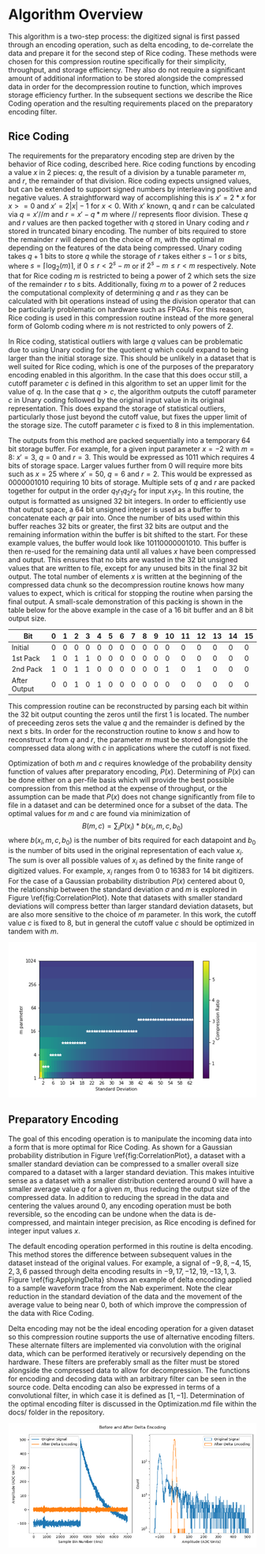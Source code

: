 # Algorithm Overview
This algorithm is a two-step process: the digitized signal is first passed through an encoding operation, such as delta encoding, to de-correlate the data and prepare it for the second step of Rice coding. These methods were chosen for this compression routine specifically for their simplicity, throughput, and storage efficiency. They also do not require a significant amount of additional information to be stored alongside the compressed data in order for the decompression routine to function, which improves storage efficiency further. In the subsequent sections we describe the Rice Coding operation and the resulting requirements placed on the preparatory encoding filter.

## Rice Coding
The requirements for the preparatory encoding step are driven by the behavior of Rice coding, described here. Rice coding functions by encoding a value $x$ in 2 pieces: $q$, the result of a division by a tunable parameter $m$, and $r$, the remainder of that division. Rice coding expects unsigned values, but can be extended to support signed numbers by interleaving positive and negative values. A straightforward way of accomplishing this is $x\prime = 2*x$ for $x>=0$ and $x\prime = 2|x|-1$ for $x<0$. With $x\prime$ known, q and r can be calculated via $q = x\prime // m$ and $r=x\prime - q * m$ where $//$ represents floor division. These $q$ and $r$ values are then packed together with $q$ stored in Unary coding and $r$ stored in truncated binary encoding. The number of bits required to store the remainder $r$ will depend on the choice of $m$, with the optimal $m$ depending on the features of the data being compressed. Unary coding takes $q+1$ bits to store $q$ while the storage of $r$ takes either $s-1$ or $s$ bits, where $s=\lceil \log_2(m) \rceil$, if $0\leq r<2^{s}-m$ or if $2^{s}-m \leq r < m$ respectively. Note that for Rice coding $m$ is restricted to being a power of $2$ which sets the size of the remainder $r$ to $s$ bits. Additionally, fixing $m$ to a power of $2$ reduces the computational complexity of determining $q$ and $r$ as they can be calculated with bit operations instead of using the division operator that can be particularly problematic on hardware such as FPGAs. For this reason, Rice coding is used in this compression routine instead of the more general form of Golomb coding where $m$ is not restricted to only powers of $2$.

In Rice coding, statistical outliers with large $q$ values can be problematic due to using Unary coding for the quotient $q$ which could expand to being larger than the initial storage size. This should be unlikely in a dataset that is well suited for Rice coding, which is one of the purposes of the preparatory encoding enabled in this algorithm. In the case that this does occur still, a cutoff parameter $c$ is defined in this algorithm to set an upper limit for the value of $q$. In the case that $q>c$, the algorithm outputs the cutoff parameter $c$ in Unary coding followed by the original input value in its original representation. This does expand the storage of statistical outliers, particularly those just beyond the cutoff value, but fixes the upper limit of the storage size. The cutoff parameter $c$ is fixed to $8$ in this implementation.

The outputs from this method are packed sequentially into a temporary 64 bit storage buffer. For example, for a given input parameter $x=-2$ with $m=8$: $x\prime=3$, $q=0$ and $r=3$. This would be expressed as $1011$ which requires 4 bits of storage space. Larger values further from 0 will require more bits such as $x=25$ where $x\prime=50$, $q=6$ and $r=2$. This would be expressed as $0000001010$ requiring 10 bits of storage. Multiple sets of $q$ and $r$ are packed together for output in the order $q_1 r_1 q_2 r_2$ for input $x_1 x_2$. In this routine, the output is formatted as unsigned 32 bit integers. In order to efficiently use that output space, a 64 bit unsigned integer is used as a buffer to concatenate each $qr$ pair into. Once the number of bits used within this buffer reaches 32 bits or greater, the first 32 bits are output and the remaining information within the buffer is bit shifted to the start. For these example values, the buffer would look like $10110000001010$. This buffer is then re-used for the remaining data until all values $x$ have been compressed and output. This ensures that no bits are wasted in the 32 bit unsigned values that are written to file, except for any unused bits in the final 32 bit output. The total number of elements $x$ is written at the beginning of the compressed data chunk so the decompression routine knows how many values to expect, which is critical for stopping the routine when parsing the final output. A small-scale demonstration of this packing is shown in the table below for the above example in the case of a 16 bit buffer and an 8 bit output size. 

| Bit          | 0 | 1 | 2 | 3 | 4 | 5 | 6 | 7 | 8 | 9 | 10 | 11 | 12 | 13 | 14 | 15 |
|--------------|---|---|---|---|---|---|---|---|---|---|---|---|---|---|---|---|
| Initial      | 0 | 0 | 0 | 0 | 0 | 0 | 0 | 0 | 0 | 0 | 0 | 0 | 0 | 0 | 0 | 0 |
| 1st Pack     | 1 | 0 | 1 | 1 | 0 | 0 | 0 | 0 | 0 | 0 | 0 | 0 | 0 | 0 | 0 | 0 |
| 2nd Pack     | 1 | 0 | 1 | 1 | 0 | 0 | 0 | 0 | 0 | 0 | 1 | 0 | 1 | 0 | 0 | 0 |
| After Output | 0 | 0 | 1 | 0 | 1 | 0 | 0 | 0 | 0 | 0 | 0 | 0 | 0 | 0 | 0 | 0 |

This compression routine can be reconstructed by parsing each bit within the 32 bit output counting the zeros until the first 1 is located. The number of preceeding zeros sets the value $q$ and the remainder is defined by the next $s$ bits. In order for the reconstruction routine to know $s$ and how to reconstruct $x$ from $q$ and $r$, the parameter $m$ must be stored alongside the compressed data along with $c$ in applications where the cutoff is not fixed. 

Optimization of both $m$ and $c$ requires knowledge of the probability density function of values after preparatory encoding, $P(x)$. Determining of $P(x)$ can be done either on a per-file basis which will provide the best possible compression from this method at the expense of throughput, or the assumption can be made that $P(x)$ does not change significantly from file to file in a dataset and can be determined once for a subset of the data. The optimal values for $m$ and $c$ are found via minimization of $$ B(m, c) = \sum_i P(x_i) * b(x_i, m, c, b_0) $$ where $b(x_i, m, c, b_0)$ is the number of bits required for each datapoint and $b_0$ is the number of bits used in the original representation of each value $x_i$. The sum is over all possible values of $x_i$ as defined by the finite range of digitized values. For example, $x_i$ ranges from $0$ to $16383$ for 14 bit digitizers. For the case of a Gaussian probability distribution $P(x)$ centered about $0$, the relationship between the standard deviation $\sigma$ and $m$ is explored in Figure \ref{fig:CorrelationPlot}. Note that datasets with smaller standard deviations will compress better than larger standard deviation datasets, but are also more sensitive to the choice of $m$ parameter. In this work, the cutoff value $c$ is fixed to 8, but in general the cutoff value $c$ should be optimized in tandem with $m$. 

![Compression Ratio as a function of $m$ and $\sigma$ for Gaussian distributions using Rice Coding. Locations marked with $\star$ represent the best compression for that $\sigma$ value. No cutoff value $c$ was used during this optimization to prevent the representation of $q$ from expanding past the initial storage size. The values of $x$ ranged from $-8192$ to $8192$ as if from a signed 14 bit digitizer](./images/CompressionRatioPlot.png?raw=true)

## Preparatory Encoding
The goal of this encoding operation is to manipulate the incoming data into a form that is more optimal for Rice Coding. As shown for a Gaussian probability distribution in Figure \ref{fig:CorrelationPlot}, a dataset with a smaller standard deviation can be compressed to a smaller overall size compared to a dataset with a larger standard deviation. This makes intuitive sense as a dataset with a smaller distribution centered around $0$ will have a smaller average value $q$ for a given $m$, thus reducing the output size of the compressed data. In addition to reducing the spread in the data and centering the values around $0$, any encoding operation must be both reversible, so the encoding can be undone when the data is de-compressed, and maintain integer precision, as Rice encoding is defined for integer input values $x$. 

The default encoding operation performed in this routine is delta encoding. This method stores the difference between subsequent values in the dataset instead of the original values. For example, a signal of $-9, 8, -4, 15, 2, 3, 6$ passed through delta encoding results in $-9, 17, -12, 19, -13, 1, 3$. Figure \ref{fig:ApplyingDelta} shows an example of delta encoding applied to a sample waveform trace from the Nab experiment. Note the clear reduction in the standard deviation of the data and the movement of the average value to being near 0, both of which improve the compression of the data with Rice Coding.

Delta encoding may not be the ideal encoding operation for a given dataset so this compression routine supports the use of alternative encoding filters. These alternate filters are implemented via convolution with the original data, which can be performed iteratively or recursively depending on the hardware. These filters are preferably small as the filter must be stored alongside the compressed data to allow for decompression. The functions for encoding and decoding data with an arbitrary filter can be seen in the source code. Delta encoding can also be expressed in terms of a convolutional filter, in which case it is defined as $[1, -1]$. Determination of the optimal encoding filter is discussed in the Optimization.md file within the docs/ folder in the repository.

![Left: A waveform before and after delta encoding. Applying Rice coding with $m=8$ on the original signal expands the size of the waveform from 14 kB to 18.2 kB. The same Rice coding operation on the delta encoded waveform compresses the waveform to 4.6 kB, 33% the original size. Right: A histogram of a sample dataset before and after delta encoding. Note the clear reduction in the distribution width and that the most probable values are centered around 0](./images/ExampleEncoding.png?raw=true)
